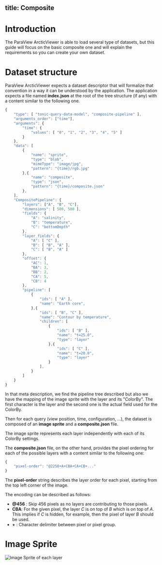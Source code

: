 title: Composite
---

# Introduction

The ParaView ArcticViewer is able to load several type of datasets, but this guide will focus on the basic composite one and will explain the requirements so you can create your own dataset.

# Dataset structure

ParaView ArcticViewer expects a dataset descriptor that will formalize that convention in a way it can be understood by the application. The application expects a file named __index.json__ at the root of the tree structure (if any) with a content similar to the following one.

```js
{
    "type": [ "tonic-query-data-model", "composite-pipeline" ],
    "arguments_order": ["time"],
    "arguments": {
        "time": {
            "values": [ "0", "1", "2", "3", "4", "5" ]
        }
    },
    "data": [
        {
            "name": "sprite",
            "type": "blob",
            "mimeType": "image/jpg",
            "pattern": "{time}/rgb.jpg"
        },{
            "name": "composite",
            "type": "json",
            "pattern": "{time}/composite.json"
        },
    ],
    "CompositePipeline": {
        "layers": ["A", "B", "C"],
        "dimensions": [ 500, 500 ],
        "fields": {
            "A": "salinity",
            "B": "temperature",
            "C": "bottomDepth"
        },
        "layer_fields": {
            "A": [ "C" ],
            "B": [ "B", "A" ],
            "C": [ "B", "A" ]
        },
        "offset": {
            "AC": 1,
            "BA": 3,
            "BB": 2,
            "CA": 5,
            "CB": 4
        },
        "pipeline": [
            {
                "ids": [ "A" ],
                "name": "Earth core",
            },{
                "ids": [ "B", "C" ],
                "name": "Contour by temperature",
                "children": [
                    {
                        "ids": [ "B" ],
                        "name": "t=25.0",
                        "type": "layer"
                    },{
                        "ids": [ "C" ],
                        "name": "t=20.0",
                        "type": "layer"
                    }
                ],
            }
        ]
    }
}
```

In that meta description, we find the pipeline tree described but also we have the mapping of the image sprite with the layer and its "ColorBy". The first character is the layer and the second one is the actual field used for the ColorBy.

Then for each query (view position, time, configuration, ...), the dataset is composed of an __image sprite__ and a __composite.json__ file.

The image sprite represents each layer independently with each of its ColorBy settings.

The __composite.json__ file, on the other hand, provides the pixel ordering for each of the possible layers with a content similar to the following one:

```js
{
    "pixel-order": "@2258+A+CBA+CA+CB+..."
}
```

The __pixel-order__ string describes the layer order for each pixel, starting from the top left corner of the image.

The encoding can be described as follows:

- __@456__ : Skip 456 pixels as no layers are contributing to those pixels.
- __CBA__: For the given pixel, the layer _C_ is on top of _B_ which is on top of _A_.  This implies if _C_ is hidden, for example, then the pixel of layer _B_ should be used.
- __+__ : Character delimiter between pixel or pixel group.

# Image Sprite

<img src="/arctic-viewer/docs/composite-sprite.jpg" alt="Image Sprite of each layer"/>
